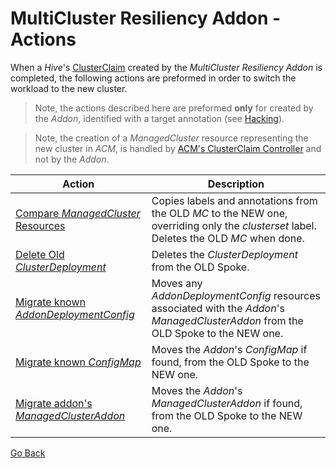 # MultiCluster Resiliency Addon - Actions

When a _Hive_'s [ClusterClaim][hive-claim] created by the _MultiCluster Resiliency Addon_ is completed, the following
actions are preformed in order to switch the workload to the new cluster.

> Note, the actions described here are preformed **only** for created by the _Addon_, identified with a target
> annotation (see [Hacking](hacking.md#mcra-claim-controller)).

> Note, the creation of a _ManagedCluster_ resource representing the new cluster in _ACM_, is handled by
> [ACM's ClusterClaim Controller][cluster-claim-controller] and not by the _Addon_.

| Action                                               | Description                                                                                                                             |
|------------------------------------------------------|-----------------------------------------------------------------------------------------------------------------------------------------|
| [Compare _ManagedCluster_ Resources][compare-mc]     | Copies labels and annotations from the OLD _MC_ to the NEW one, overriding only the _clusterset_ label. Deletes the OLD _MC_ when done. |
| [Delete Old _ClusterDeployment_][delete-cd]          | Deletes the _ClusterDeployment_ from the OLD Spoke.                                                                                     |
| [Migrate known _AddonDeploymentConfig_][migrate-adc] | Moves any _AddonDeploymentConfig_ resources associated with the _Addon_'s _ManagedClusterAddon_ from the OLD Spoke to the NEW one.      |
| [Migrate known _ConfigMap_][migrate-cm]              | Moves the _Addon_'s _ConfigMap_ if found, from the OLD Spoke to the NEW one.                                                            |
| [Migrate addon's _ManagedClusterAddon_][migrate-mca] | Moves the _Addon_'s _ManagedClusterAddon_ if found, from the OLD Spoke to the NEW one.                                                  |



[Go Back](../README.md)

<!--LINKS-->
[hive-claim]: https://github.com/openshift/hive/blob/master/docs/clusterpools.md#sample-cluster-claim
[cluster-claim-controller]: https://github.com/stolostron/clusterclaims-controller

<!--ACTIONS-->
[compare-mc]: ../pkg/controllers/actions/compare_managed_cluster_and_delete_old.go
[delete-cd]: ../pkg/controllers/actions/delete_old_cluster_deployment.go
[migrate-adc]: ../pkg/controllers/actions/migrate_addon_deployment_configs.go
[migrate-cm]: ../pkg/controllers/actions/migrate_config_map.go
[migrate-mca]: ../pkg/controllers/actions/migrate_managed_cluster_addon.go
